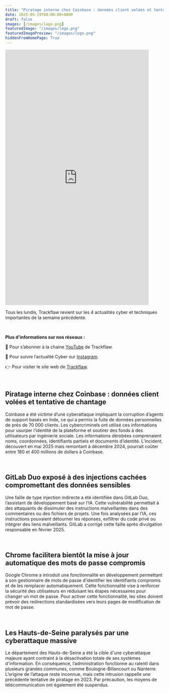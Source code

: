 ```yaml
---
title: "Piratage interne chez Coinbase : données client volées et tentative de chantage - Les4ActusCyber : semaine du 19 mai"
date: 2025-05-19T08:00:00+0000
draft: false
images: [/images/logo.png]
featuredImage: "/images/logo.png"
featuredImagePreview: "/images/logo.png"
hiddenFromHomePage: True
---
```

    
<div class="flex-container">
   <div class="flex-items">
   <iframe width="456" height="811" src="https://www.youtube.com/embed/IX18LYNKVIU" 
   title="Piratage interne chez Coinbase : données client volées et tentative de chantage - #Les4ActusCyber : semaine du 19 mai" frameborder="0" allow="accelerometer; autoplay; clipboard-write; 
   encrypted-media; gyroscope; picture-in-picture; web-share" allowfullscreen></iframe>
   </div>

   <div class="flex-items">
      <p>Tous les lundis, Trackflaw revient sur les 4 actualités cyber et techniques importantes de la semaine précédente.</p>
      <br>
      <p><strong>Plus d’informations sur nos réseaux :</strong></p>
      <p>🔴 Pour s’abonner à la chaine <a href="https://www.youtube.com/@trackflaw" target="_blank" rel="noopener noreffer ">YouTube</a> de Trackflaw.</p>
      <p>📸 Pour suivre l’actualité Cyber sur <a href="https://www.instagram.com/trackflaw/" target="_blank" rel="noopener noreffer ">Instagram</a>.</p>
      <p>👉 Pour visiter le site web de <a href="https://trackflaw.com" target="_blank" rel="noopener noreffer ">Trackflaw</a>.</p>
   </div>
</div>

    
<br>

## Piratage interne chez Coinbase : données client volées et tentative de chantage


Coinbase a été victime d’une cyberattaque impliquant la corruption d’agents de support basés en Inde, ce qui a permis la fuite de données personnelles de près de 70 000 clients. Les cybercriminels ont utilisé ces informations pour usurper l’identité de la plateforme et soutirer des fonds à des utilisateurs par ingénierie sociale. Les informations dérobées comprenaient noms, coordonnées, identifiants partiels et documents d’identité.
L’incident, découvert en mai 2025 mais remontant à décembre 2024, pourrait coûter entre 180 et 400 millions de dollars à Coinbase.


<br>

## GitLab Duo exposé à des injections cachées compromettant des données sensibles


Une faille de type injection indirecte a été identifiée dans GitLab Duo, l’assistant de développement basé sur l’IA. Cette vulnérabilité permettait à des attaquants de dissimuler des instructions malveillantes dans des commentaires ou des fichiers de projets. Une fois analysées par l’IA, ces instructions pouvaient détourner les réponses, exfiltrer du code privé ou intégrer des liens malveillants.
GitLab a corrigé cette faille après divulgation responsable en février 2025.


<br>

## Chrome facilitera bientôt la mise à jour automatique des mots de passe compromis


Google Chrome a introduit une fonctionnalité en développement permettant à son gestionnaire de mots de passe d’identifier les identifiants compromis et de les remplacer automatiquement. Cette fonctionnalité vise à renforcer la sécurité des utilisateurs en réduisant les étapes nécessaires pour changer un mot de passe. 
Pour activer cette fonctionnalité, les sites doivent prévoir des redirections standardisées vers leurs pages de modification de mot de passe.


<br>

## Les Hauts-de-Seine paralysés par une cyberattaque massive


Le département des Hauts-de-Seine a été la cible d'une cyberattaque majeure ayant contraint à la désactivation totale de ses systèmes d'information. En conséquence, l’administration fonctionne au ralenti dans plusieurs grandes communes, comme Boulogne-Billancourt ou Nanterre. 
L’origine de l’attaque reste inconnue, mais cette intrusion rappelle une précédente tentative de piratage en 2023. Par précaution, les moyens de télécommunication ont également été suspendus.

